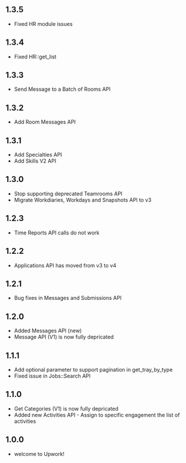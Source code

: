## 1.3.5
* Fixed HR module issues

## 1.3.4
* Fixed HR::get_list

## 1.3.3
* Send Message to a Batch of Rooms API

## 1.3.2
* Add Room Messages API

## 1.3.1
* Add Specialties API
* Add Skills V2 API

## 1.3.0
* Stop supporting deprecated Teamrooms API
* Migrate Workdiaries, Workdays and Snapshots API to v3

## 1.2.3
* Time Reports API calls do not work

## 1.2.2
* Applications API has moved from v3 to v4

## 1.2.1
* Bug fixes in Messages and Submissions API

## 1.2.0
* Added Messages API (new)
* Message API (V1) is now fully depricated

## 1.1.1
* Add optional parameter to support pagination in get_tray_by_type
* Fixed issue in Jobs::Search API

## 1.1.0
* Get Categories (V1) is now fully depricated
* Added new Activities API - Assign to specific engagement the list of activities

## 1.0.0
* welcome to Upwork!
